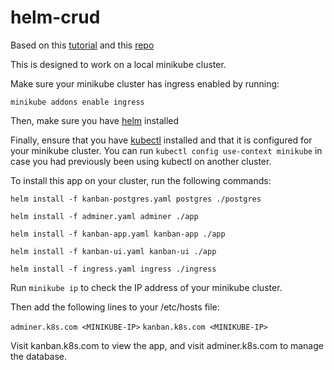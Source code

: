 # helm-crud

Based on this [tutorial](https://wkrzywiec.medium.com/how-to-deploy-application-on-kubernetes-with-helm-39f545ad33b8) and this [repo](https://github.com/wkrzywiec/k8s-helm-helmfile/tree/master/helm)

This is designed to work on a local minikube cluster.

Make sure your minikube cluster has ingress enabled by running:

`minikube addons enable ingress`

Then, make sure you have [helm](https://helm.sh/docs/intro/install/) installed

Finally, ensure that you have [kubectl](https://kubernetes.io/docs/tasks/tools/) installed and that it is configured for your minikube cluster. You can run `kubectl config use-context minikube` in case you had previously been using kubectl on another cluster. 

To install this app on your cluster, run the following commands:

`helm install -f kanban-postgres.yaml postgres ./postgres`

`helm install -f adminer.yaml adminer ./app`

`helm install -f kanban-app.yaml kanban-app ./app`

`helm install -f kanban-ui.yaml kanban-ui ./app`

`helm install -f ingress.yaml ingress ./ingress`

Run `minikube ip` to check the IP address of your minikube cluster.

Then add the following lines to your /etc/hosts file:

`adminer.k8s.com <MINIKUBE-IP>`
`kanban.k8s.com <MINIKUBE-IP>`

Visit kanban.k8s.com to view the app, and visit adminer.k8s.com to manage the database.
